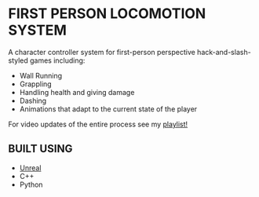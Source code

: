 # FIRST PERSON LOCOMOTION SYSTEM
A character controller system for first-person perspective hack-and-slash-styled games including:
- Wall Running
- Grappling
- Handling health and giving damage
- Dashing
- Animations that adapt to the current state of the player

For video updates of the entire process see my [playlist!](https://www.youtube.com/playlist?list=PLNU3z4IRiDwPnbklO3j4yoONePV993GTu)
 
## BUILT USING
- [Unreal]([https://unity.com/download](https://www.unrealengine.com/en-US/blog/unreal-engine-5-4-is-now-available?utm_source=GoogleSearch&utm_medium=PaidSearch&utm_campaign=pr*UE_sp*UnrealEngine_an*Internal_ct*Google_cn*RLSAUnrealEngine_ta*Keywords_pl*LinkClicks_co*WW&utm_id=162892822033&utm_term=unreal%20engine%20download&utm_content=21222756200&utm_creative=697475161579&gad_source=1&gclid=Cj0KCQjw_-GxBhC1ARIsADGgDjs1VZxeCwr0FM6h5ro3n3jzZHC7fzDSL8ZxJuaEgn00vX0_Ulrn54IaAqtjEALw_wcB))
- C++
- Python 


  
